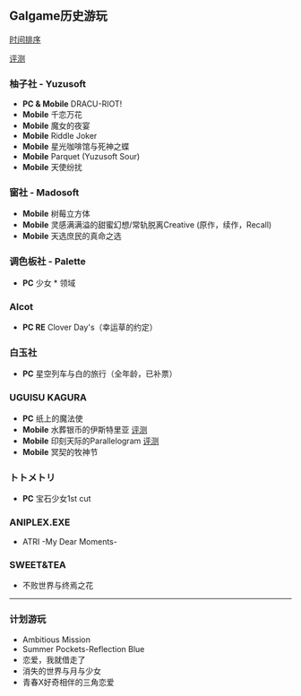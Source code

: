 ## Galgame历史游玩   
[时间排序](https://github.com/FSF0912/GalgamePlay/blob/main/TimeSorting.md)

[评测](https://github.com/FSF0912/GalgamePlay/wiki)

### 柚子社 - Yuzusoft
- **PC & Mobile** DRACU-RIOT!
- **Mobile** 千恋万花
- **Mobile** 魔女的夜宴
- **Mobile** Riddle Joker
- **Mobile** 星光咖啡馆与死神之蝶
- **Mobile** Parquet (Yuzusoft Sour)
- **Mobile** 天使纷扰

### 窗社 - Madosoft
- **Mobile** 树莓立方体
- **Mobile** 灵感满满溢的甜蜜幻想/常轨脱离Creative
 (原作，续作，Recall)
- **Mobile** 天选庶民的真命之选

### 调色板社 - Palette
- **PC** 少女 * 领域

### Alcot
- **PC RE** Clover Day's（幸运草的约定）

### 白玉社
- **PC** 星空列车与白的旅行（全年龄，已补票）

### UGUISU KAGURA
- **PC** 纸上的魔法使
- **Mobile** 水葬银币的伊斯特里亚 [评测](https://github.com/FSF0912/GalgamePlay/wiki/UGUISU-KAGURA#%E6%B0%B4%E8%91%AC%E9%93%B6%E8%B4%A7%E7%9A%84%E4%BC%8A%E6%96%AF%E7%89%B9%E9%87%8C%E4%BA%9A)
- **Mobile** 印刻天际的Parallelogram [评测](https://github.com/FSF0912/GalgamePlay/wiki/UGUISU-KAGURA#%E5%8D%B0%E5%88%BB%E5%A4%A9%E9%99%85%E7%9A%84parallelogram)
- **Mobile** 冥契的牧神节

### トトメトリ
- **PC** 宝石少女1st cut

### ANIPLEX.EXE
- ATRI -My Dear Moments-

### SWEET&TEA
- 不败世界与终焉之花
---

### 计划游玩
- Ambitious Mission
- Summer Pockets-Reflection Blue
- 恋爱，我就借走了
- 消失的世界与月与少女
- 青春X好奇相伴的三角恋爱
